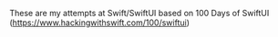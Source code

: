 These are my attempts at Swift/SwiftUI based on 100 Days of SwiftUI (https://www.hackingwithswift.com/100/swiftui)
